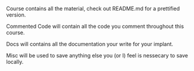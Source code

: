 Course contains all the material, check out README.md for a prettified version.

Commented Code will contain all the code you comment throughout this course.

Docs will contains all the documentation your write for your implant.

Misc will be used to save anything else you (or I) feel is nessecary to save locally.


